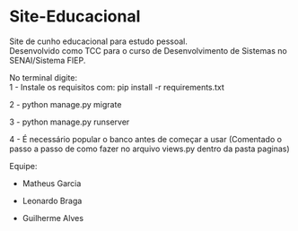 # Site-Educacional
Site de cunho educacional para estudo pessoal.               
Desenvolvido como TCC para o curso de Desenvolvimento de Sistemas
no SENAI/Sistema FIEP.

No terminal digite:   
1 - Instale os requisitos com: pip install -r requirements.txt  

2 - python manage.py migrate  

3 - python manage.py runserver

4 - É necessário popular o banco antes de começar a usar (Comentado o passo a passo de como fazer no arquivo views.py dentro da pasta paginas)

Equipe:

- Matheus Garcia 

- Leonardo Braga

- Guilherme Alves
